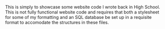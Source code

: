 This is simply to showcase some website code I wrote back in High School. This is not fully functional website code and requires that both a stylesheet for some of my formatting and an SQL database be set up in a requisite format to accomodate the structures in these files.